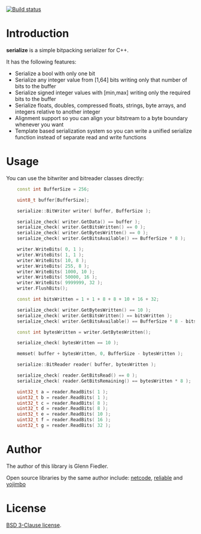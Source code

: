 [![Build status](https://github.com/mas-bandwidth/serialize/workflows/CI/badge.svg)](https://github.com/mas-bandwidth/serialize/actions?query=workflow%3ACI)

# Introduction

**serialize** is a simple bitpacking serializer for C++.

It has the following features:

* Serialize a bool with only one bit
* Serialize any integer value from [1,64] bits writing only that number of bits to the buffer
* Serialize signed integer values with [min,max] writing only the required bits to the buffer
* Serialize floats, doubles, compressed floats, strings, byte arrays, and integers relative to another integer
* Alignment support so you can align your bitstream to a byte boundary whenever you want
* Template based serialization system so you can write a unified serialize function instead of separate read and write functions

# Usage

You can use the bitwriter and bitreader classes directly:

```c++
    const int BufferSize = 256;

    uint8_t buffer[BufferSize];

    serialize::BitWriter writer( buffer, BufferSize );

    serialize_check( writer.GetData() == buffer );
    serialize_check( writer.GetBitsWritten() == 0 );
    serialize_check( writer.GetBytesWritten() == 0 );
    serialize_check( writer.GetBitsAvailable() == BufferSize * 8 );

    writer.WriteBits( 0, 1 );
    writer.WriteBits( 1, 1 );
    writer.WriteBits( 10, 8 );
    writer.WriteBits( 255, 8 );
    writer.WriteBits( 1000, 10 );
    writer.WriteBits( 50000, 16 );
    writer.WriteBits( 9999999, 32 );
    writer.FlushBits();

    const int bitsWritten = 1 + 1 + 8 + 8 + 10 + 16 + 32;

    serialize_check( writer.GetBytesWritten() == 10 );
    serialize_check( writer.GetBitsWritten() == bitsWritten );
    serialize_check( writer.GetBitsAvailable() == BufferSize * 8 - bitsWritten );

    const int bytesWritten = writer.GetBytesWritten();

    serialize_check( bytesWritten == 10 );

    memset( buffer + bytesWritten, 0, BufferSize - bytesWritten );

    serialize::BitReader reader( buffer, bytesWritten );

    serialize_check( reader.GetBitsRead() == 0 );
    serialize_check( reader.GetBitsRemaining() == bytesWritten * 8 );

    uint32_t a = reader.ReadBits( 1 );
    uint32_t b = reader.ReadBits( 1 );
    uint32_t c = reader.ReadBits( 8 );
    uint32_t d = reader.ReadBits( 8 );
    uint32_t e = reader.ReadBits( 10 );
    uint32_t f = reader.ReadBits( 16 );
    uint32_t g = reader.ReadBits( 32 );
```

# Author

The author of this library is Glenn Fiedler.

Open source libraries by the same author include: [netcode](https://github.com/mas-bandwidth/netcode), [reliable](https://github.com/mas-bandwidth/netcode) and [yojimbo](https://github.com/mas-bandwidth/yojimbo)

# License

[BSD 3-Clause license](https://opensource.org/licenses/BSD-3-Clause).
